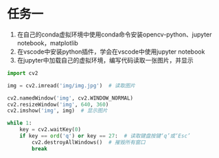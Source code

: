 # 任务一 

1. 在自己的conda虚拟环境中使用conda命令安装opencv-python、jupyter notebook，matplotlib
2. 在vscode中安装python插件，学会在vscode中使用jupyter notebook
3. 在jupyter中加载自己的虚拟环境，编写代码读取一张图片，并显示
```python
import cv2

img = cv2.imread('img/img.jpg')  # 读取图片

cv2.namedWindow('img', cv2.WINDOW_NORMAL)
cv2.resizeWindow('img', 640, 360)
cv2.imshow('img', img)  # 显示图片

while 1:
    key = cv2.waitKey(0)
    if key == ord('q') or key == 27:  # 读取键盘按键‘q’或‘Esc’
        cv2.destroyAllWindows()  # 摧毁所有窗口
        break

```

